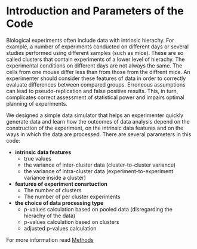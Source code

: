 # Introduction and Parameters of the Code
Biological experiments often include data with intrinsic hierachy. For example, a number of experiments conducted on different days or several studies performed using different samples (such as mice). These are so called clusters that contain experiments of a lower level of hierachy. The experimental conditions on different days are not always the same. The cells from one mouse differ less than from those from the diffrent mice. An experimenter should consider these features of data in order to correctly evaluate differences between compared groups. Erroneous assumptions can lead to pseudo-replication and false positive results. This, in turn, complicates correct assessment of statistical power and impairs optimal planning of experiments. 

We designed a simple data simulator that helps an experimenter quickly generate data and learn how the outcomes of data analysis depend on the construction of the experiment, on the intrinsic data features and on the ways in which the data are processed. There are several parameters in this code:
* **intrinsic data features** 
	* true values
	* the variance of inter-cluster data (cluster-to-cluster variance)
	* the variance of intra-cluster data (experiment-to-experiment variance inside a cluster)
* **features of experiment consrtuction**
	* The number of clusters 
	* The number of per cluster experiments 
* **the choice of data processing type**
	* p-values calculation based on pooled data (disregarding the hierachy of the data)
	* p-values calculation based on clusters 
	* adjusted p-values calculation 
		
For more information read [Methods](https://github.com/juliaLopanskaia/nested_data_simulator/blob/master/docs/methods.md)
